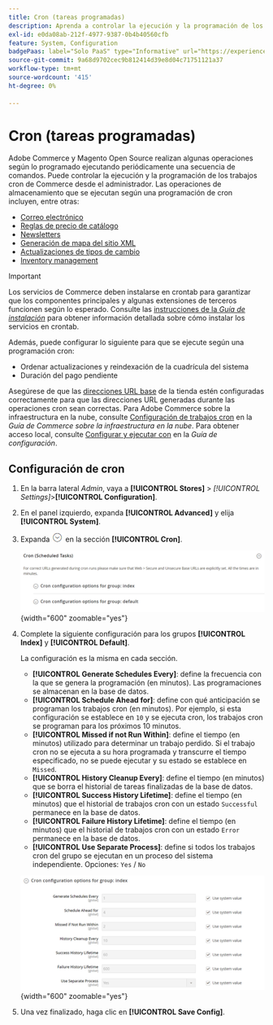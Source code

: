 ```yaml
---
title: Cron (tareas programadas)
description: Aprenda a controlar la ejecución y la programación de los trabajos cron de Commerce desde el administrador.
exl-id: e0da08ab-212f-4977-9387-0b4b40560cfb
feature: System, Configuration
badgePaas: label="Solo PaaS" type="Informative" url="https://experienceleague.adobe.com/en/docs/commerce/user-guides/product-solutions" tooltip="Se aplica solo a proyectos de Adobe Commerce en la nube (infraestructura PaaS administrada por Adobe) y a proyectos locales."
source-git-commit: 9a68d9702cec9b812414d39e8d04c71751121a37
workflow-type: tm+mt
source-wordcount: '415'
ht-degree: 0%

---
```


# Cron (tareas programadas)

Adobe Commerce y Magento Open Source realizan algunas operaciones según lo programado ejecutando periódicamente una secuencia de comandos. Puede controlar la ejecución y la programación de los trabajos cron de Commerce desde el administrador. Las operaciones de almacenamiento que se ejecutan según una programación de cron incluyen, entre otras:

- [Correo electrónico](email-communications.md)
- [Reglas de precio de catálogo](../merchandising-promotions/price-rules-catalog.md)
- [Newsletters](../merchandising-promotions/newsletters.md)
- [Generación de mapa del sitio XML](../merchandising-promotions/sitemap-xml.md)
- [Actualizaciones de tipos de cambio](../stores-purchase/currency-update.md)
- [Inventory management](../inventory-management/introduction.md)

>[!IMPORTANT]
>
>Los servicios de Commerce deben instalarse en crontab para garantizar que los componentes principales y algunas extensiones de terceros funcionen según lo esperado. Consulte las [instrucciones de la _Guía de instalación_](https://experienceleague.adobe.com/docs/commerce-operations/installation-guide/next-steps/configuration.html) para obtener información detallada sobre cómo instalar los servicios en crontab.

Además, puede configurar lo siguiente para que se ejecute según una programación cron:

- Ordenar actualizaciones y reindexación de la cuadrícula del sistema
- Duración del pago pendiente

Asegúrese de que las [direcciones URL base](../stores-purchase/store-urls.md) de la tienda estén configuradas correctamente para que las direcciones URL generadas durante las operaciones cron sean correctas. Para Adobe Commerce sobre la infraestructura en la nube, consulte [Configuración de trabajos cron](https://experienceleague.adobe.com/docs/commerce-cloud-service/user-guide/configure/app/properties/crons-property.html) en la _Guía de Commerce sobre la infraestructura en la nube_. Para obtener acceso local, consulte [Configurar y ejecutar con](https://experienceleague.adobe.com/docs/commerce-operations/configuration-guide/cli/configure-cron-jobs.html) en la _Guía de configuración_.

## Configuración de cron

1. En la barra lateral _Admin_, vaya a **[!UICONTROL Stores]** > _[!UICONTROL Settings]_>**[!UICONTROL Configuration]**.

1. En el panel izquierdo, expanda **[!UICONTROL Advanced]** y elija **[!UICONTROL System]**.

1. Expanda ![Selector de expansión](../assets/icon-display-expand.png) en la sección **[!UICONTROL Cron]**.

   ![Configuración avanzada: tareas cron](../configuration-reference/advanced/assets/system-cron.png){width="600" zoomable="yes"}

1. Complete la siguiente configuración para los grupos **[!UICONTROL Index]** y **[!UICONTROL Default]**.

   La configuración es la misma en cada sección.

   - **[!UICONTROL Generate Schedules Every]**: define la frecuencia con la que se genera la programación (en minutos). Las programaciones se almacenan en la base de datos.
   - **[!UICONTROL Schedule Ahead for]**: define con qué anticipación se programan los trabajos cron (en minutos). Por ejemplo, si esta configuración se establece en `10` y se ejecuta cron, los trabajos cron se programan para los próximos 10 minutos.
   - **[!UICONTROL Missed if not Run Within]**: define el tiempo (en minutos) utilizado para determinar un trabajo perdido. Si el trabajo cron no se ejecuta a su hora programada y transcurre el tiempo especificado, no se puede ejecutar y su estado se establece en `Missed`.
   - **[!UICONTROL History Cleanup Every]**: define el tiempo (en minutos) que se borra el historial de tareas finalizadas de la base de datos.
   - **[!UICONTROL Success History Lifetime]**: define el tiempo (en minutos) que el historial de trabajos cron con un estado `Successful` permanece en la base de datos.
   - **[!UICONTROL Failure History Lifetime]**: define el tiempo (en minutos) que el historial de trabajos cron con un estado `Error` permanece en la base de datos.
   - **[!UICONTROL Use Separate Process]**: define si todos los trabajos cron del grupo se ejecutan en un proceso del sistema independiente. Opciones: `Yes` / `No`

   ![Configuración avanzada: índice de grupo cron](../configuration-reference/advanced/assets/system-cron-group-index.png){width="600" zoomable="yes"}

1. Una vez finalizado, haga clic en **[!UICONTROL Save Config]**.
